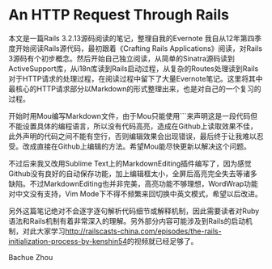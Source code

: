 # An HTTP Request Through Rails

本文是一篇Rails 3.2.13源码阅读的笔记，整理自我的Evernote
我自从12年第四季度开始阅读Rails源代码，最初跟着《Crafting Rails Applications》阅读，对Rails 3源码有个初步概念。然后开始自己独立阅读，从简单的Sinatra源码读到ActiveSupport库，从i18n库读到Rails启动过程，从复杂的Routes处理读到Rails对于HTTP请求的处理过程，在阅读过程中留下了大量Evernote笔记。这里将其中最核心的HTTP请求部分以Markdown的形式整理出来，也是对自己的一个复习的过程。

开始时用Mou编写Markdown文件，由于Mou只能使用```来声明这是一段代码但不能设置具体的编程语言，所以没有代码高亮，造成在Github上读取效果不佳，此外声明的代码之间不能有空行，否则编辑效果会出现错误，最后终于让我难以忍受。改成直接在Github上编辑的方法。希望Mou能尽快更新以解决这个问题。

不过后来我又改用Sublime Text上的MarkdownEditing插件编写了，因为感觉Github没有良好的自动保存功能，加上编辑框太小，全屏后高亮完全失去等诸多缺陷。不过MarkdownEditing也并非完美，高亮功能不够理想，WordWrap功能对中文没有支持，Vim Mode下不得不频繁来回切换中英文模式，希望以后改进。

另外这篇笔记绝对不会逐字逐句解析代码细节或解释机制，因此需要读者对Ruby语法和Rails机制有着非常深入的理解。另外部分内容可能涉及到Rails的启动机制，对此大家学习<http://railscasts-china.com/episodes/the-rails-initialization-process-by-kenshin54>的视频就已经足够了。

Bachue Zhou
